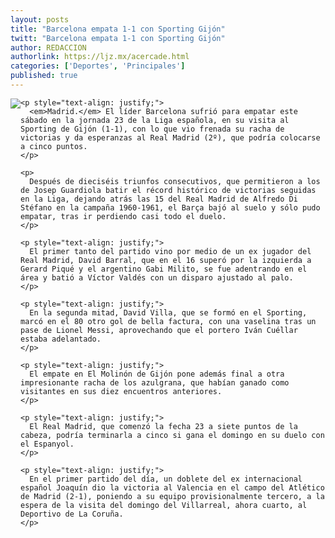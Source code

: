 ```yaml
---
layout: posts
title: "Barcelona empata 1-1 con Sporting Gijón"
twitt: "Barcelona empata 1-1 con Sporting Gijón"
author: REDACCION
authorlink: https://ljz.mx/acercade.html
categories: ['Deportes', 'Principales']
published: true
---
```

<span style="font-family: Times, 'Times New Roman', serif; font-size: 16px; color: #000000; line-height: normal;"> </span>

<div>
  <div class="plain">
    <p>
      <img src="http://ljz.mx/images/stories/barza.jpg" border="0" style="float: left;" />
    </p>

    <p style="text-align: justify;">
      <em>Madrid.</em> El líder Barcelona sufrió para empatar este sábado en la jornada 23 de la Liga española, en su visita al Sporting de Gijón (1-1), con lo que vio frenada su racha de victorias y da esperanzas al Real Madrid (2º), que podría colocarse a cinco puntos.
    </p>

    <p>
      Después de dieciséis triunfos consecutivos, que permitieron a los de Josep Guardiola batir el récord histórico de victorias seguidas en la Liga, dejando atrás las 15 del Real Madrid de Alfredo Di Stéfano en la campaña 1960-1961, el Barça bajó al suelo y sólo pudo empatar, tras ir perdiendo casi todo el duelo.
    </p>

    <p style="text-align: justify;">
      El primer tanto del partido vino por medio de un ex jugador del Real Madrid, David Barral, que en el 16 superó por la izquierda a Gerard Piqué y el argentino Gabi Milito, se fue adentrando en el área y batió a Víctor Valdés con un disparo ajustado al palo.
    </p>

    <p style="text-align: justify;">
      En la segunda mitad, David Villa, que se formó en el Sporting, marcó en el 80 otro gol de bella factura, con una vaselina tras un pase de Lionel Messi, aprovechando que el portero Iván Cuéllar estaba adelantado.
    </p>

    <p style="text-align: justify;">
      El empate en El Molinón de Gijón pone además final a otra impresionante racha de los azulgrana, que habían ganado como visitantes en sus diez encuentros anteriores.
    </p>

    <p style="text-align: justify;">
      El Real Madrid, que comenzó la fecha 23 a siete puntos de la cabeza, podría terminarla a cinco si gana el domingo en su duelo con el Espanyol.
    </p>

    <p style="text-align: justify;">
      En el primer partido del día, un doblete del ex internacional español Joaquín dio la victoria al Valencia en el campo del Atlético de Madrid (2-1), poniendo a su equipo provisionalmente tercero, a la espera de la visita del domingo del Villarreal, ahora cuarto, al Deportivo de La Coruña.
    </p>
  </div>
</div>

<div class="comment-cont" style="margin-top: 12px;">
  <div class="botoncomentario" style="margin-top: 12px; margin-right: 0px; margin-bottom: 16px; margin-left: 5px; float: left; cursor: pointer; text-align: justify;">
  </div>
</div>
